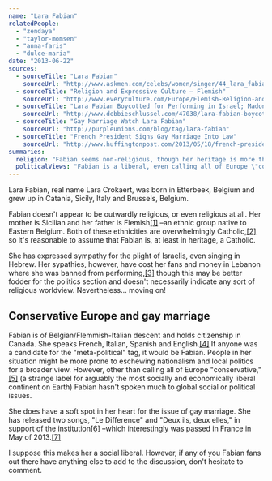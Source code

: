 ```yaml
---
name: "Lara Fabian"
relatedPeople:
  - "zendaya"
  - "taylor-momsen"
  - "anna-faris"
  - "dulce-maria"
date: "2013-06-22"
sources:
  - sourceTitle: "Lara Fabian"
    sourceUrl: "http://www.askmen.com/celebs/women/singer/44_lara_fabian.html"
  - sourceTitle: "Religion and Expressive Culture – Flemish"
    sourceUrl: "http://www.everyculture.com/Europe/Flemish-Religion-and-Expressive-Culture.html"
  - sourceTitle: "Lara Fabian Boycotted for Performing in Israel; Madonna Begins Tour in Tel Aviv"
    sourceUrl: "http://www.debbieschlussel.com/47038/lara-fabian-boycotted-for-performing-in-israel-madonna-begins-tour-in-tel-aviv/"
  - sourceTitle: "Gay Marriage Watch Lara Fabian"
    sourceUrl: "http://purpleunions.com/blog/tag/lara-fabian"
  - sourceTitle: "French President Signs Gay Marriage Into Law"
    sourceUrl: "http://www.huffingtonpost.com/2013/05/18/french-president-signs-ga_0_n_3298916.html"
summaries:
  religion: "Fabian seems non-religious, though her heritage is more than likely Catholic."
  politicalViews: "Fabian is a liberal, even calling all of Europe \"conservative.\""
---
```


Lara Fabian, real name Lara Crokaert, was born in Etterbeek, Belgium and grew up in Catania, Sicily, Italy and Brussels, Belgium.

Fabian doesn't appear to be outwardly religious, or even religious at all. Her mother is Sicilian and her father is Flemish<a class="source-citation" href="#http%3A%2F%2Fwww.askmen.com%2Fcelebs%2Fwomen%2Fsinger%2F44_lara_fabian.html" title="Lara Fabian">[1]</a> –an ethnic group native to Eastern Belgium. Both of these ethnicities are overwhelmingly Catholic,<a class="source-citation" href="#http%3A%2F%2Fwww.everyculture.com%2FEurope%2FFlemish-Religion-and-Expressive-Culture.html" title="Religion and Expressive Culture – Flemish">[2]</a> so it's reasonable to assume that Fabian is, at least in heritage, a Catholic.

She has expressed sympathy for the plight of Israelis, even singing in Hebrew. Her sypathies, however, have cost her fans and money in Lebanon where she was banned from performing,<a class="source-citation" href="#http%3A%2F%2Fwww.debbieschlussel.com%2F47038%2Flara-fabian-boycotted-for-performing-in-israel-madonna-begins-tour-in-tel-aviv%2F" title="Lara Fabian Boycotted for Performing in Israel; Madonna Begins Tour in Tel Aviv">[3]</a> though this may be better fodder for the politics section and doesn't necessarily indicate any sort of religious worldview. Nevertheless… moving on!


## Conservative Europe and gay marriage

Fabian is of Belgian/Flemmish-Italian descent and holds citizenship in Canada. She speaks French, Italian, Spanish and English.<a class="source-citation" href="#http%3A%2F%2Fwww.askmen.com%2Fcelebs%2Fwomen%2Fsinger%2F44_lara_fabian.html" title="Lara Fabian">[4]</a> If anyone was a candidate for the "meta-political" tag, it would be Fabian. People in her situation might be more prone to eschewing nationalism and local politics for a broader view. However, other than calling all of Europe "conservative,"<a class="source-citation" href="#http%3A%2F%2Fwww.askmen.com%2Fcelebs%2Fwomen%2Fsinger%2F44_lara_fabian.html" title="Lara Fabian">[5]</a> (a strange label for arguably the most socially and economically liberal continent on Earth) Fabian hasn't spoken much to global social or political issues.

She does have a soft spot in her heart for the issue of gay marriage. She has released two songs, "Le Difference" and "Deux ils, deux elles," in support of the institution<a class="source-citation" href="#http%3A%2F%2Fpurpleunions.com%2Fblog%2Ftag%2Flara-fabian" title="Gay Marriage Watch Lara Fabian">[6]</a> –which interestingly was passed in France in May of 2013.<a class="source-citation" href="#http%3A%2F%2Fwww.huffingtonpost.com%2F2013%2F05%2F18%2Ffrench-president-signs-ga_0_n_3298916.html" title="French President Signs Gay Marriage Into Law">[7]</a>

I suppose this makes her a social liberal. However, if any of you Fabian fans out there have anything else to add to the discussion, don't hesitate to comment.